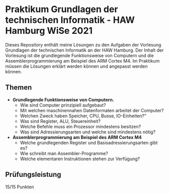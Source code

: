 # Praktikum Grundlagen der technischen Informatik - HAW Hamburg WiSe 2021

Dieses Repository enthält meine Lösungen zu den Aufgaben der Vorlesung Grundlagen der technischen Informatik an der HAW Hamburg. Der Inhalt der Vorlesung ist die grundlegende Funktionsweise von Computern und die Assemblerprogrammierung am Beispiel des ARM Cortex M4.
Im Praktikum müssen die Lösungen erklärt werden können und angepasst werden können.

## Themen

*   **Grundlegende Funktionsweise von Computern.**
    *   Wie sind Computer prinzipiell aufgebaut?
    *   Mit welchen maschinennahen Datenformaten arbeitet der Computer?
    *   Welchen Zweck haben Speicher, CPU, Busse, IO-Einheiten?“
    *   Was sind Register, ALU, Steuereinheit?
    *   Welche Befehle muss ein Prozessor mindestens besitzen?
    *   Was sind Adressierungsarten und welche sind mindestens nötig?
*   **Assemblerprogrammierung am Beispiel des ARM Cortex M4**
    *   Welche grundlegenden Register und Basisadressierungsarten gibt es?
    *   Wie schreibt man Assembler-Programme?
    *   Welche elementaren Instruktionen stehen zur Verfügung?

## Prüfungsleistung

15/15 Punkten